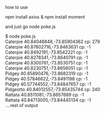 how to use 

npm install axios &
npm install moment

and just go node poke.js

<p align="left">$ node poke.js<br>Caterpie 40.84048848,-73.85904362 cp: 279<br>Caterpie 40.87802716,-73.8463631 cp: -1<br>Caterpie 40.8492191,-73.8542221 cp: -1<br>Caterpie 40.8278341,-73.8640791 cp: -1<br>Caterpie 40.8300761,-73.8530751 cp: -1<br>Caterpie 40.8230751,-73.8656051 cp: -1<br>Pidgey 40.85890476,-73.8682319 cp: -1<br>Pidgey 40.57846622,-73.8491198 cp: -1<br>Pidgey 40.57744552,-73.84847657 cp: -1<br>Pidgeotto 40.84012557,-73.85435744 cp: 240<br>Rattata 40.8511081,-73.8657689 cp: -1<br>Rattata 40.84713005,-73.84445134 cp: -1<br>....rest of output</p>

###
